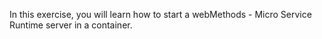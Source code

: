 In this exercise, you will learn how to start a webMethods - Micro Service Runtime server in a container.
